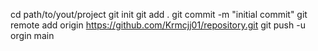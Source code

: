 cd path/to/yout/project
git init
git add .
git commit -m "initial commit"
git remote add origin https://github.com/Krmcjj01/repository.git
git push -u orgin main
